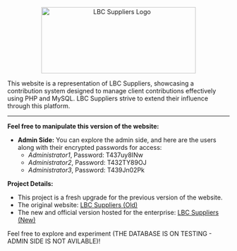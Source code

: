 <p align="center">
  <img src="https://camo.githubusercontent.com/c8a4e150a873c146d82fbdccc4d5a17b6f0456867de21a195dcf4d7e2dea6cac/68747470733a2f2f692e6962622e636f2f44474d395a36782f6c6f676f2d4c42632e706e67" alt="LBC Suppliers Logo" width="350" height="150">
</p>

This website is a representation of LBC Suppliers, showcasing a contribution system designed to manage client contributions effectively using PHP and MySQL. LBC Suppliers strive to extend their influence through this platform.

---

**Feel free to manipulate this version of the website:**

- **Admin Side:** You can explore the admin side, and here are the users along with their encrypted passwords for access:
  - *Administrator1*, Password: T437uy8INw
  - *Administrator2*, Password: T432TY89OJ
  - *Administrator3*, Password: T439Jn02Pk

**Project Details:**

- This project is a fresh upgrade for the previous version of the website.
- The original website: [LBC Suppliers (Old)](https://lbcsuppliers.com/)
- The new and official version hosted for the enterprise: [LBC Suppliers (New)](https://lbcsuppliers.online/)

Feel free to explore and experiment (THE DATABASE IS ON TESTING - ADMIN SIDE IS NOT AVILABLE)!

